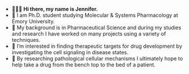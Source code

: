 - 👩🏻‍🔬 **Hi there, my name is Jennifer.**
- 🧬 I am Ph.D. student studying Molecular & Systems Pharmacology at Emory University.
- 🔬 My background is in Pharmaceutical Science and during my studies and research I have worked on many projects using a variety of techniques.
- 🧪 I’m interested in finding therapeutic targets for drug development by investigating the cell signaling in disease states.
- 💊 By researching pathological cellular mechanisms I ultimately hope to help take a drug from the bench top to the bed of a patient.

<!---
okalova/okalova is a ✨ special ✨ repository because its `README.md` (this file) appears on your GitHub profile.
You can click the Preview link to take a look at your changes.
--->



